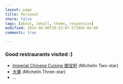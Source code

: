 ```yaml
---
layout: page
title: Personal
share: false
tags: [about, Jekyll, theme, responsive]
modified: 2014-08-08T20:53:07.573882-04:00
comments: true

---
```



### Good restraurants visited :)
* [Imperial Chinese Cuisine 御宝轩](https://www.facebook.com/Imperial-Chinese-Cuisine-%E5%BE%A1%E5%AE%9D%E8%BD%A9-101268300276520/) (Michelin Two-star)
* [大董](https://www.facebook.com/pages/%E5%A4%A7%E8%91%A3%E7%83%A4%E9%B8%AD/164390117093250) (Michelin Three-star)
* ...


<!-- ### RNN-based sequence learning for text generation

* Trying to incorprate paragraph-level information into text generation.
* Baseline implemented in Tensorflow, final model implemented with Torch7.
* Results submitted to ACL'17. -->

<iframe src="hhttps://www.google.com/maps/@42.4449504,-76.4810879,17z" width="300" height="200" frameborder="0" style="border:0" allowfullscreen></iframe>

                                                                                                                                                                 